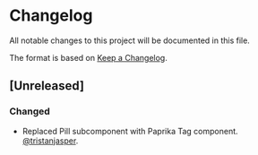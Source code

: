 # Changelog

All notable changes to this project will be documented in this file.

The format is based on [Keep a Changelog](https://keepachangelog.com/en/1.0.0/).

## [Unreleased]

### Changed

- Replaced Pill subcomponent with Paprika Tag component. [@tristanjasper](https://github.com/tristanjasper).
